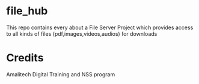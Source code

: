 # file_hub
This repo contains every about a File Server Project which provides access to all kinds of files (pdf,images,videos,audios) for downloads

# Credits 
Amalitech Digital Training and NSS program
